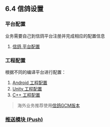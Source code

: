 ## 6.4 信鸽设置


### 平台配置

业务需要自己到信鸽平台注册并完成相应的配置信息

1. [信鸽 平台配置](XG/developer.md)

### 工程配置
根据不同的编译平台进行配置：

1. [Android 工程配置](XG/android.md)
2. [Unity 工程配置](XG/unity.md)
3. [C++ 工程配置](XG/cpp.md) 

> 海外业务推荐使用[信鸽GCM版本](xg_gcm.md)

### [推送模块 (Push)](../Unity/Module/push.md)